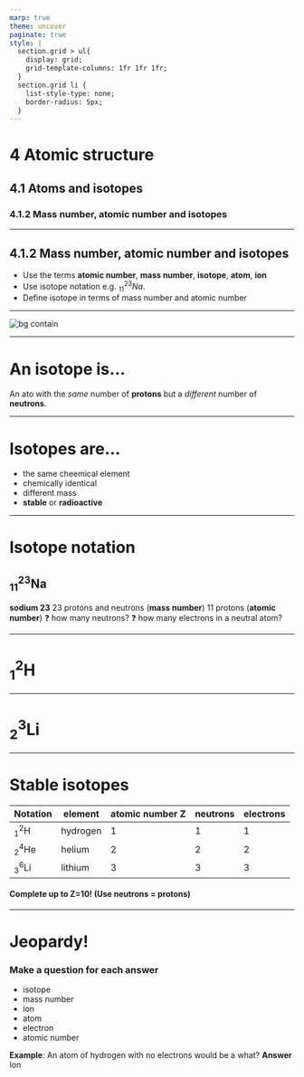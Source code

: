 ```yaml
---
marp: true
theme: uncover
paginate: true
style: |
  section.grid > ul{
    display: grid;
    grid-template-columns: 1fr 1fr 1fr;
  }
  section.grid li {
    list-style-type: none;
    border-radius: 5px;
  }
---
```


# 4 Atomic structure

## 4.1 Atoms and isotopes

### 4.1.2 Mass number, atomic number and isotopes

---

## 4.1.2 Mass number, atomic number and isotopes

- Use the terms **atomic number**, **mass number**, **isotope**, **atom**, **ion**
- Use isotope notation e.g. $_{11}^{23}Na$.
- Define isotope in terms of mass number and atomic number

---

![bg contain](https://i0.wp.com/chemnotcheem.com/wp-content/uploads/2020/12/Isotope-Meme.jpg?fit=1530%2C1092&ssl=1)

---

# An isotope is...

An ato with the _same_ number of **protons** but a _different_ number of **neutrons**.

---

# Isotopes are...

- the same cheemical element
- chemically identical
- different mass
- **stable** or **radioactive**

---

# Isotope notation

## $_{11}^{23}\text{Na}$

**sodium 23**
23 protons and neutrons (**mass number**)
11 protons (**atomic number**)
:question: how many neutrons?
:question: how many electrons in a neutral atom?

---

# <!--fit --> $_{1}^{2}\text{H}$

---

# <!--fit --> $_{2}^{3}\text{Li}$

---

# Stable isotopes

| Notation            | element  | atomic number Z | neutrons | electrons |
| ------------------- | -------- | --------------- | -------- | --------- |
| $_{1}^{2}\text{H}$  | hydrogen | 1               | 1        | 1         |
| $_{2}^{4}\text{He}$ | helium   | 2               | 2        | 2         |
| $_{3}^{6}\text{Li}$ | lithium  | 3               | 3        | 3         |

#### Complete up to Z=10! (Use neutrons = protons)

---

<!-- _class: grid -->

# Jeopardy!

### Make a question for each answer

- isotope
- mass number
- ion
- atom
- electron
- atomic number

**Example**: An atom of hydrogen with no electrons would be a what? **Answer** Ion
